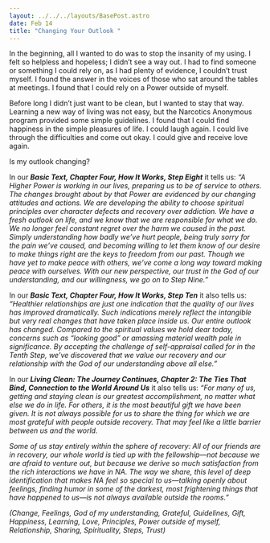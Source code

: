 ```yaml
---
layout: ../../../layouts/BasePost.astro
date: Feb 14
title: "Changing Your Outlook "
---
```

In the beginning, all I wanted to do was to stop the insanity of my using. I felt so helpless and hopeless; I didn’t see a way out. I had to find someone or something I could rely on, as I had plenty of evidence, I couldn’t trust myself. I found the answer in the voices of those who sat around the tables at meetings. I found that I could rely on a Power outside of myself.

Before long I didn’t just want to be clean, but I wanted to stay that way. Learning a new way of living was not easy, but the Narcotics Anonymous program provided some simple guidelines. I found that I could find happiness in the simple pleasures of life. I could laugh again. I could live through the difficulties and come out okay. I could give and receive love again.

Is my outlook changing?

In our ***Basic Text, Chapter Four, How It Works, Step Eight*** it tells us: *“A Higher Power is working in our lives, preparing us to be of service to others. The changes brought about by that Power are evidenced by our changing attitudes and actions. We are developing the ability to choose spiritual principles over character defects and recovery over addiction. We have a fresh outlook on life, and we know that we are responsible for what we do. We no longer feel constant regret over the harm we caused in the past. Simply understanding how badly we’ve hurt people, being truly sorry for the pain we’ve caused, and becoming willing to let them know of our desire to make things right are the keys to freedom from our past. Though we have yet to make peace with others, we’ve come a long way toward making peace with ourselves. With our new perspective, our trust in the God of our understanding, and our willingness, we go on to Step Nine.”*

In our ***Basic Text, Chapter Four, How It Works, Step Ten*** it also tells us: *“Healthier relationships are just one indication that the quality of our lives has improved dramatically. Such indications merely reflect the intangible but very real changes that have taken place inside us. Our entire outlook has changed. Compared to the spiritual values we hold dear today, concerns such as “looking good” or amassing material wealth pale in significance. By accepting the challenge of self-appraisal called for in the Tenth Step, we’ve discovered that we value our recovery and our relationship with the God of our understanding above all else.”*

In our ***Living Clean: The Journey Continues, Chapter 2: The Ties That Bind, Connection to the World Around Us*** it also tells us: *“For many of us, getting and staying clean is our greatest accomplishment, no matter what else we do in life. For others, it is the most beautiful gift we have been given. It is not always possible for us to share the thing for which we are most grateful with people outside recovery. That may feel like a little barrier between us and the world.*

*Some of us stay entirely within the sphere of recovery: All of our friends are in recovery, our whole world is tied up with the fellowship—not because we are afraid to venture out, but because we derive so much satisfaction from the rich interactions we have in NA. The way we share, this level of deep identification that makes NA feel so special to us—talking openly about feelings, finding humor in some of the darkest, most frightening things that have happened to us—is not always available outside the rooms.”*

*(Change, Feelings, God of my understanding, Grateful, Guidelines, Gift, Happiness, Learning, Love, Principles, Power outside of myself, Relationship, Sharing, Spirituality, Steps, Trust)*